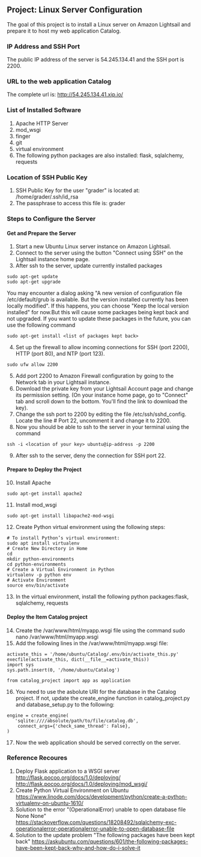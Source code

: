 ## Project: Linux Server Configuration
The goal of this project is to install a Linux server on Amazon Lightsail and prepare it to host my web application Catalog.

### IP Address and SSH Port
The public IP address of the server is 54.245.134.41 and the SSH port is 2200.

### URL to the web application Catalog
The complete url is:
http://54.245.134.41.xip.io/

### List of Installed Software
1. Apache HTTP Server
2. mod_wsgi
3. finger
4. git
5. virtual environment
6. The following python packages are also installed: flask, sqlalchemy, requests

### Location of SSH Public Key
1. SSH Public Key for the user "grader" is located at: /home/grader/.ssh/id_rsa
2. The passphrase to access this file is: grader

### Steps to Configure the Server
#### Get and Prepare the Server
1. Start a new Ubuntu Linux server instance on Amazon Lightsail. 
2. Connect to the server using the button "Connect using SSH" on the Lightsail instance home page.
3. After ssh to the server, update currently installed packages
```
sudo apt-get update
sudo apt-get upgrade
```
  You may encounter a dialog asking "A new version of configuration file /etc/default/grub is available. But the version installed currently has been locally modified". If this happens, you can choose "Keep the local version installed" for now.But this will cause some packages being kept back and not upgraded. If you want to update these packages in the future, you can use the following command
```
sudo apt-get install <list of packages kept back>
```
4. Set up the firewall to allow incoming connections for SSH (port 2200), HTTP (port 80), and NTP (port 123). 
```
sudo ufw allow 2200
```
5. Add port 2200 to Amazon Firewall configuration by going to the Network tab in your Lightsail instance.
6. Download the private key from your Lightsail Account page and change its permission setting. (On your instance home page, go to "Connect" tab and scroll down to the bottom. You'll find the link to download the key).
7. Change the ssh port to 2200 by editing the file /etc/ssh/sshd_config. Locate the line # Port 22, uncomment it and change it to 2200.
8. Now you should be able to ssh to the server in your terminal using the command
``` 
ssh -i <location of your key> ubuntu@ip-address -p 2200
```
9. After ssh to the server, deny the connection for SSH port 22.
  
#### Prepare to Deploy the Project
10. Install Apache
```
sudo apt-get install apache2
```
11. Install mod_wsgi
``` 
sudo apt-get install libapache2-mod-wsgi
```
12. Create Python virtual environment using the following steps:
```
# To install Python’s virtual environment:
sudo apt install virtualenv
# Create New Directory in Home
cd
mkdir python-environments
cd python-environments
# Create a Virtual Environment in Python
virtualenv -p python env
# Activate Environment
source env/bin/activate
```
13. In the virtual environment, install the following python packages:flask, sqlalchemy, requests

#### Deploy the Item Catalog project
14. Create the /var/www/html/myapp.wsgi file using the command sudo nano /var/www/html/myapp.wsgi
15. Add the following lines in the /var/www/html/myapp.wsgi file:
```
activate_this = '/home/ubuntu/Catalog/.env/bin/activate_this.py'
execfile(activate_this, dict(__file__=activate_this))
import sys
sys.path.insert(0, '/home/ubuntu/Catalog')

from catalog_project import app as application
```
16. You need to use the asbolute URI for the database in the Catalog project. If not, update the create_engine function in catalog_project.py and database_setup.py to the following:
```
engine = create_engine(
   'sqlite:////absolute/path/to/file/catalog.db',
    connect_args={'check_same_thread': False},
)
```
17. Now the web application should be served correctly on the server.

### Reference Recoures 
1. Deploy Flask application to a WSGI server
http://flask.pocoo.org/docs/1.0/deploying/
http://flask.pocoo.org/docs/1.0/deploying/mod_wsgi/
2. Create Python Virtual Environment on Ubuntu
https://www.linode.com/docs/development/python/create-a-python-virtualenv-on-ubuntu-1610/
3. Solution to the error "(OperationalError) unable to open database file None None"
https://stackoverflow.com/questions/18208492/sqlalchemy-exc-operationalerror-operationalerror-unable-to-open-database-file
4. Solution to the update problem "The following packages have been kept back"
https://askubuntu.com/questions/601/the-following-packages-have-been-kept-back-why-and-how-do-i-solve-it
